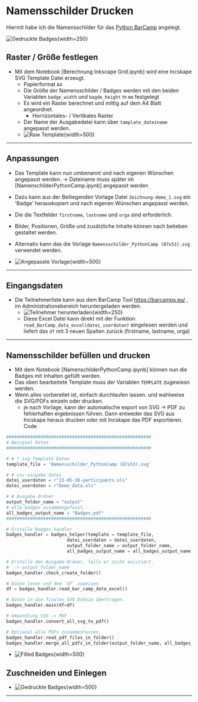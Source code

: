 # Namensschilder Drucken

Hiermit habe ich die Namensschilder für das [Python BarCamp](https://barcamps.eu/pyr2023/) angelegt.


![Gedruckte Badges](/img/Badges.jpeg "Gedruckte Badges"){width=250}


## Raster / Größe festlegen

- Mit dem Notebook [Berechnung Inkscape Grid.ipynb] wird eine Incskape SVG Template Datei erzeugt.
    - Papierformat `A4`
    - Die Größe der Namensschilder / Badges werden mit den beiden Variablen `badge_width` und `bagde_height` in `mm` festgelegt
    - Es wird ein Raster berechnet und mittig auf dem A4 Blatt angeordnet.
        - Horrizontales- / Vertikales Raster
    - Der Name der Ausgabedatei kann über `tamplate_dateiname` angepasst werden.
    - ![Raw Template](/img/Template_img.png "Raw Template"){width=500}

---

## Anpassungen

- Das Template kann nun umbenannt und nach eigenen Wünschen angepasst werden. -> Dateiname muss später im [NamenschilderPythonCamp.ipynb] angepasst werden
- Dazu kann aus der Beiliegenden Vorlage Datei `Zeichnung-demo_1.svg` ein 'Badge' herauskopiert und nach eigenen Wünschen angepasst werden.
- Die die Textfelder `firstname`, `lastname` und `orga` sind erforderlich.
- Bilder, Positionen, Größe und zusätzliche Inhalte können nach belieben gestaltet werden.

- Alternativ kann das die Vorlage `Namensschilder_PythonCamp (87x53).svg` verwendet werden.
- ![Angepasste Vorlage](/img/Filled_Template_img.png "Angepasste Vorlage"){width=500}

---

## Eingangsdaten

- Die Teilnehmerliste kann aus dem BarCamp Tool https://barcamps.eu/ , im Administrationebereich heruntergeladen werden.
    - ![Teilnehmer herunterladen](/img/Teinmehmer_herunterladen.png "Teilnehmer herunterladen"){width=250}
    - Diese Excel Datei kann direkt mit der Funktion `read_BarCamp_data_excel(datei_userdaten)` eingelesen werden und liefert das `df` mit 3 neuen Spalten zurück (firstname, lastname, orga) 

---

## Namensschilder befüllen und drucken

- Mit dem Notebook [NamenschilderPythonCamp.ipynb] können nun die Badges mit Inhalten gefüllt werden.
- Das oben bearbeitete Template muss der Variablen `TEMPLATE` zugewiesn werden.
- Wenn alles vorbereitet ist, einfach durchlaufen lassen. und wahlweise die SVG/PDFs einzeln oder drucken.
    - je nach Vorlage, kann der automatische export von SVG -> PDF zu fehlerhaften ergebnissen führen. Dann entweder das SVG aus Incskape heraus drucken oder mit Incskape das PDF exportieren.
Code
``` py
#######################################################
# Beispiel Daten
#######################################################

# # *.svg Template Daten
template_file = 'Namensschilder_PythonCamp (87x53).svg'

# # csv eingabe datei
datei_userdaten = r"23-05-30-participants.xls"
datei_userdaten = r"Demo_data.xls"

# # Ausgabe Ordner
output_folder_name = "output"
# alle badges zusammengefasst.
all_badges_output_name = "Badges.pdf"
#######################################################

# Erstelle Badges handler
badges_handler = badges_helper(template = template_file,
                       datei_userdaten = datei_userdaten,
                       output_folder_name = output_folder_name,
                       all_badges_output_name = all_badges_output_name)

# Erstelle den Ausgabe-Ordner, falls er nicht existiert.
#  -> output_folder_name
badges_handler.check_create_folder()

# Daten lesen und dem `df` zuweisen
df = badges_handler.read_bar_camp_data_excel()

# Daten in die finalen SVG Dateie übertragen. 
badges_handler.main(df=df)

# Umwandlung SVG -> PDF
badges_handler.convert_all_svg_to_pdf()

# Optional alle PDFs zusammenfassen.
badges_handler.read_pdf_files_in_folder()
badges_handler.merge_all_pdfs_in_folder(output_folder_name, all_badges_output_name)

```
- ![Filled Badges](/img/Filled_Badges_img.png "Filled Badges"){width=500}


  
## Zuschneiden und Einlegen

- ![Gedruckte Badges](/img/Badges.jpeg "Gedruckte Badges"){width=500}

---


